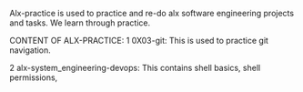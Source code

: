 Alx-practice is used to practice and re-do alx software engineering projects and tasks.
We learn through practice.

CONTENT OF ALX-PRACTICE:
1 0X03-git: This is used to practice git navigation.

2 alx-system_engineering-devops: This contains shell basics, shell permissions, 